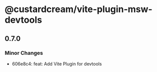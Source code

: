 # @custardcream/vite-plugin-msw-devtools

## 0.7.0

### Minor Changes

- 606e8c4: feat: Add Vite Plugin for devtools

